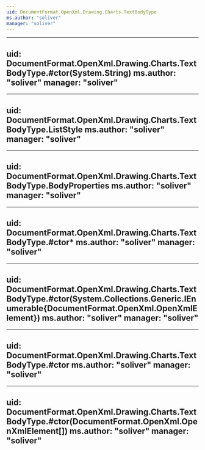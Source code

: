 ```yaml
---
uid: DocumentFormat.OpenXml.Drawing.Charts.TextBodyType
ms.author: "soliver"
manager: "soliver"
---
```


---
uid: DocumentFormat.OpenXml.Drawing.Charts.TextBodyType.#ctor(System.String)
ms.author: "soliver"
manager: "soliver"
---

---
uid: DocumentFormat.OpenXml.Drawing.Charts.TextBodyType.ListStyle
ms.author: "soliver"
manager: "soliver"
---

---
uid: DocumentFormat.OpenXml.Drawing.Charts.TextBodyType.BodyProperties
ms.author: "soliver"
manager: "soliver"
---

---
uid: DocumentFormat.OpenXml.Drawing.Charts.TextBodyType.#ctor*
ms.author: "soliver"
manager: "soliver"
---

---
uid: DocumentFormat.OpenXml.Drawing.Charts.TextBodyType.#ctor(System.Collections.Generic.IEnumerable{DocumentFormat.OpenXml.OpenXmlElement})
ms.author: "soliver"
manager: "soliver"
---

---
uid: DocumentFormat.OpenXml.Drawing.Charts.TextBodyType.#ctor
ms.author: "soliver"
manager: "soliver"
---

---
uid: DocumentFormat.OpenXml.Drawing.Charts.TextBodyType.#ctor(DocumentFormat.OpenXml.OpenXmlElement[])
ms.author: "soliver"
manager: "soliver"
---
